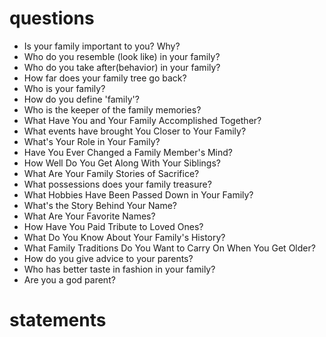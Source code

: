 # questions
* Is your family important to you? Why?
* Who do you resemble (look like) in your family?
* Who do you take after(behavior) in your family?
* How far does your family tree go back?
* Who is your family?
* How do you define 'family'?
* Who is the keeper of the family memories?
* What Have You and Your Family Accomplished Together?
* What events have brought You Closer to Your Family?
* What's Your Role in Your Family?
* Have You Ever Changed a Family Member's Mind?
* How Well Do You Get Along With Your Siblings?
* What Are Your Family Stories of Sacrifice?
* What possessions does your family treasure?
* What Hobbies Have Been Passed Down in Your Family?
* What's the Story Behind Your Name?
* What Are Your Favorite Names?
* How Have You Paid Tribute to Loved Ones?
* What Do You Know About Your Family's History?
* What Family Traditions Do You Want to Carry On When You Get Older?
* How do you give advice to your parents?
* Who has better taste in fashion in your family?
* Are you a god parent?


# statements

